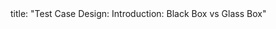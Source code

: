 <frontmatter>
title: "Test Case Design: Introduction: Black Box vs Glass Box"
</frontmatter>

<include src="navbar.md" boilerplate />

<include src="unit-inPage-asFlat.md" boilerplate />